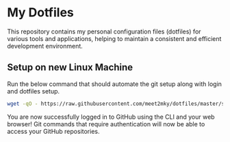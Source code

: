 # My Dotfiles

This repository contains my personal configuration files (dotfiles) for various tools and applications, helping to maintain a consistent and efficient development environment.

## Setup on new Linux Machine

Run the below command that should automate the git setup along with login and dotfiles setup.


```bash
wget -qO - https://raw.githubusercontent.com/meet2mky/dotfiles/master/setup.sh | bash
```

You are now successfully logged in to GitHub using the CLI and your web browser! Git commands that require authentication will now be able to access your GitHub repositories.
